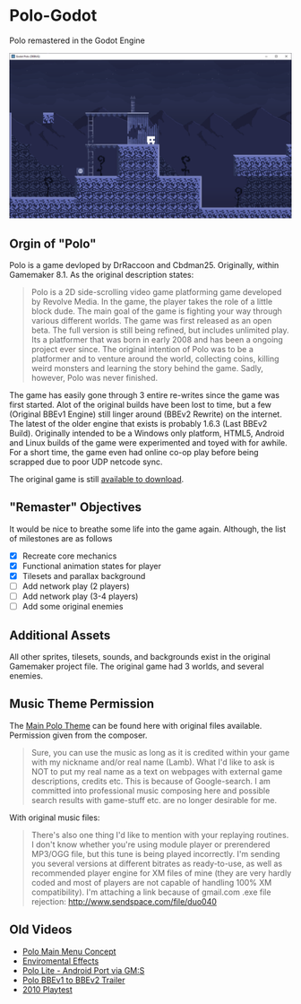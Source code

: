 # Polo-Godot
 Polo remastered in the Godot Engine
 
 ![Polo Hanging Out](/GodotPoloScreenshot.png)

## Orgin of "Polo"
Polo is a game devloped by DrRaccoon and Cbdman25. Originally, within Gamemaker 8.1. As the original description states:

> Polo is a 2D side-scrolling video game platforming game developed by Revolve Media. In the game, the player takes the role of a little block dude. The main goal of the game is fighting your way through various different worlds. The game was first released as an open beta. The full version is still being refined, but includes unlimited play.
Its a platformer that was born in early 2008 and has been a ongoing project ever since. The original intention of Polo was to be a platformer and to venture around the world, collecting coins, killing weird monsters and learning the story behind the game. Sadly, however, Polo was never finished.

The game has easily gone through 3 entire re-writes since the game was first started. Alot of the original builds have been lost to time, but a few (Original BBEv1 Engine) still linger around (BBEv2 Rewrite) on the internet. The latest of the older engine that exists is probably 1.6.3 (Last BBEv2 Build). Originally intended to be a Windows only platform, HTML5, Android and Linux builds of the game were experimented and toyed with for awhile. For a short time, the game even had online co-op play before being scrapped due to poor UDP netcode sync.

The original game is still [available to download](https://drraccoon.me/files/Polo1.6.3helms.zip).

## "Remaster" Objectives
It would be nice to breathe some life into the game again. Although, the list of milestones are as follows

- [x] Recreate core mechanics
- [x] Functional animation states for player
- [x] Tilesets and parallax background
- [ ] Add network play (2 players)
- [ ] Add network play (3-4 players)
- [ ] Add some original enemies

## Additional Assets
All other sprites, tilesets, sounds, and backgrounds exist in the original Gamemaker project file. The original game had 3 worlds, and several enemies.

## Music Theme Permission
The [Main Polo Theme](https://www.youtube.com/watch?v=1D_2J2wtbCk) can be found here with original files available. Permission given from the composer.
> Sure, you can use the music as long as it is credited within your game with my nickname and/or real name (Lamb). What I'd like to ask is NOT to put my real name as a text on webpages with external game descriptions, credits etc. This is because of Google-search. I am committed into professional music composing here and possible search results with game-stuff etc. are no longer desirable for me.

With original music files: 
> There's also one thing I'd like to mention with your replaying routines. I don't know whether you're using module player or prerendered MP3/OGG file, but this tune is being played incorrectly. I'm sending you several versions at different bitrates as ready-to-use, as well as recommended player engine for XM files of mine (they are very hardly coded and most of players are not capable of handling 100% XM compatibility). I'm attaching a link because of gmail.com .exe file rejection:
http://www.sendspace.com/file/duo040

## Old Videos
- [Polo Main Menu Concept](https://www.youtube.com/watch?v=jgcbemmnVYI)
- [Enviromental Effects](https://www.youtube.com/watch?v=VhHhVMjfSxs)
- [Polo Lite - Android Port via GM:S](https://www.youtube.com/watch?v=Hx1BhaFt12w)
- [Polo BBEv1 to BBEv2 Trailer](https://www.youtube.com/watch?v=SqGt6x9owUA)
- [2010 Playtest](https://www.youtube.com/watch?v=4aCPH667MWk)
